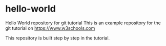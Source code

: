 # hello-world
Hello World repository for git tutorial
This is an example repository for the git tutorial on https://www.w3schools.com

This repository is built step by step in the tutorial.
